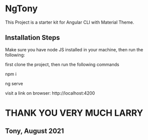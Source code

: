 # NgTony

This Project is a starter kit for Angular CLI with Material Theme.

## Installation Steps
Make sure you have node JS installed in your machine, then run the following:

first clone the project, then run the following commands

npm i

ng serve

visit a link on browser: http://localhost:4200

# THANK YOU VERY MUCH LARRY 


## Tony, August 2021



